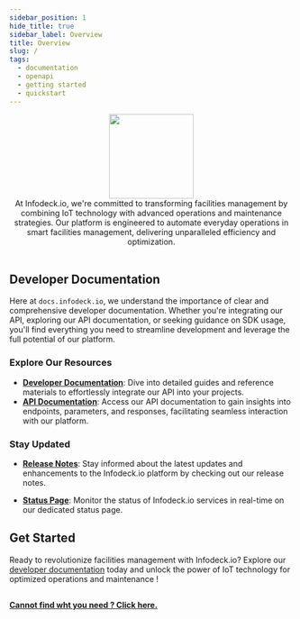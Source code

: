 ```yaml
---
sidebar_position: 1
hide_title: true
sidebar_label: Overview
title: Overview
slug: /
tags:
  - documentation
  - openapi
  - getting started
  - quickstart
---
```


<div align="center">
  <img width="150" src="https://avatars.githubusercontent.com/u/111961633?s=200&v=4" />
  <div align="center">
At Infodeck.io, we're committed to transforming facilities management by combining IoT technology with advanced operations and maintenance strategies. Our platform is engineered to automate everyday operations in smart facilities management, delivering unparalleled efficiency and optimization.
</div>
  <br/>
</div>

## Developer Documentation

Here at `docs.infodeck.io`, we understand the importance of clear and comprehensive developer documentation. Whether you're integrating our API, exploring our API documentation, or seeking guidance on SDK usage, you'll find everything you need to streamline development and leverage the full potential of our platform.

### Explore Our Resources

- **[Developer Documentation](/api/introduction)**: Dive into detailed guides and reference materials to effortlessly integrate our API into your projects.
- **[API Documentation](category/rest/api)**: Access our API documentation to gain insights into endpoints, parameters, and responses, facilitating seamless interaction with our platform.

### Stay Updated

- **[Release Notes](https://support.infodeck.io/category/2024-release-notes)**: Stay informed about the latest updates and enhancements to the Infodeck.io platform by checking out our release notes.

- **[Status Page](https://infodeck.statuspage.io)**: Monitor the status of Infodeck.io services in real-time on our dedicated status page.

## Get Started

Ready to revolutionize facilities management with Infodeck.io? Explore our [developer documentation](/docs/api/introduction.mdx) today and unlock the power of IoT technology for optimized operations and maintenance !

##

##

[**Cannot find wht you need ? Click here.**](https://support.infodeck.io/)
